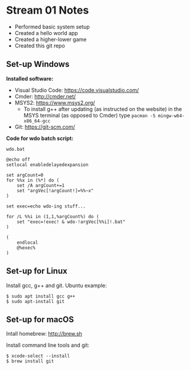 # Stream 01 Notes

* Performed basic system setup
* Created a hello world app
* Created a higher-lower game
* Created this git repo

## Set-up Windows

**Installed software:**

* Visual Studio Code: https://code.visualstudio.com/
* Cmder: http://cmder.net/
* MSYS2: https://www.msys2.org/
	* To install g++ after updating (as instructed on the website) in the MSYS terminal (as opposed to Cmder) type `pacman -S mingw-w64-x86_64-gcc`
* Git: https://git-scm.com/

**Code for wdo batch script:**

`wdo.bat`

```batch
@echo off
setlocal enabledelayedexpansion

set argCount=0
for %%x in (%*) do (
    set /A argCount+=1
    set "argVec[!argCount!]=%%~x"
)

set exec=echo wdo-ing stuff...

for /L %%i in (1,1,%argCount%) do (
    set "exec=!exec! & wdo-!argVec[%%i]!.bat"
)

(
    endlocal
    @%exec%
)
```

## Set-up for Linux
Install gcc, g++ and git. Ubuntu example:

```
$ sudo apt install gcc g++
$ sudo apt-install git
```

## Set-up for macOS

Intall homebrew: http://brew.sh

Install command line tools and git:

```
$ xcode-select --install
$ brew install git
```